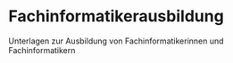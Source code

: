 # Fachinformatikerausbildung
Unterlagen zur Ausbildung von Fachinformatikerinnen und Fachinformatikern
